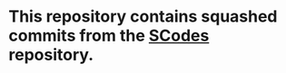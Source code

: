 # This repository contains squashed commits from the [SCodes](https://github.com/scytheStudio/SCodes) repository.
